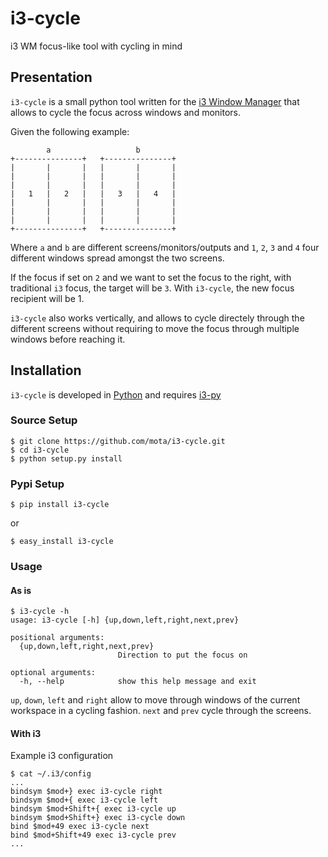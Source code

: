 # i3-cycle
i3 WM focus-like tool with cycling in mind

## Presentation
`i3-cycle` is a small python tool written for the [i3 Window Manager](http://i3wm.org/) that allows to cycle the focus across windows and monitors.

Given the following example:

```
        a                   b
+---------------+   +---------------+
|       |       |   |       |       |
|       |       |   |       |       |
|       |       |   |       |       |
|   1   |   2   |   |   3   |   4   |
|       |       |   |       |       |
|       |       |   |       |       |
|       |       |   |       |       |
+---------------+   +---------------+
```

Where `a` and `b` are different screens/monitors/outputs and `1`, `2`, `3` and `4` four different windows spread amongst the two screens.

If the focus if set on `2` and we want to set the focus to the right, with traditional `i3` focus, the target will be `3`.
With `i3-cycle`, the new focus recipient will be 1.

`i3-cycle` also works vertically, and allows to cycle directely through the different screens without requiring to move the focus through multiple windows before reaching it.

## Installation

`i3-cycle` is developed in [Python](https://www.python.org/) and requires [i3-py](https://github.com/ziberna/i3-py)

### Source Setup

```
$ git clone https://github.com/mota/i3-cycle.git
$ cd i3-cycle
$ python setup.py install
```

### Pypi Setup

```
$ pip install i3-cycle
```

or

```
$ easy_install i3-cycle
```

### Usage

#### As is

```
$ i3-cycle -h
usage: i3-cycle [-h] {up,down,left,right,next,prev}

positional arguments:
  {up,down,left,right,next,prev}
                        Direction to put the focus on

optional arguments:
  -h, --help            show this help message and exit
```

`up`, `down`, `left` and `right` allow to move through windows of the current workspace in a cycling fashion.
`next` and `prev` cycle through the screens.

#### With i3

Example i3 configuration

```
$ cat ~/.i3/config
...
bindsym $mod+} exec i3-cycle right
bindsym $mod+{ exec i3-cycle left
bindsym $mod+Shift+{ exec i3-cycle up
bindsym $mod+Shift+} exec i3-cycle down
bind $mod+49 exec i3-cycle next
bind $mod+Shift+49 exec i3-cycle prev
...
```
